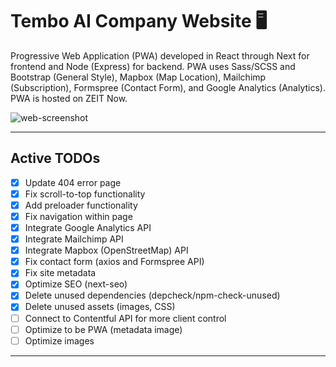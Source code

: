 # Tembo AI Company Website :desktop_computer:

Progressive Web Application (PWA) developed in React through Next for frontend and Node (Express) for backend. PWA uses Sass/SCSS and Bootstrap (General Style), Mapbox (Map Location), Mailchimp (Subscription), Formspree (Contact Form), and Google Analytics (Analytics). PWA is hosted on ZEIT Now.

![web-screenshot](https://user-images.githubusercontent.com/50670255/74109471-b50a3280-4b51-11ea-812f-3738464b9670.png)

---

## Active TODOs

- [x] Update 404 error page
- [x] Fix scroll-to-top functionality
- [x] Add preloader functionality
- [x] Fix navigation within page
- [x] Integrate Google Analytics API
- [x] Integrate Mailchimp API
- [x] Integrate Mapbox (OpenStreetMap) API
- [x] Fix contact form (axios and Formspree API)
- [x] Fix site metadata
- [x] Optimize SEO (next-seo)
- [x] Delete unused dependencies (depcheck/npm-check-unused)
- [x] Delete unused assets (images, CSS)
- [ ] Connect to Contentful API for more client control
- [ ] Optimize to be PWA (metadata image)
- [ ] Optimize images

---
